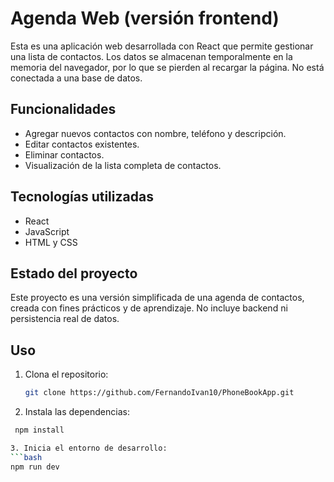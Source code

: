 # Agenda Web (versión frontend)

Esta es una aplicación web desarrollada con React que permite gestionar una lista de contactos. Los datos se almacenan temporalmente en la memoria del navegador, por lo que se pierden al recargar la página. No está conectada a una base de datos.

## Funcionalidades

- Agregar nuevos contactos con nombre, teléfono y descripción.
- Editar contactos existentes.
- Eliminar contactos.
- Visualización de la lista completa de contactos.

## Tecnologías utilizadas

- React
- JavaScript
- HTML y CSS

## Estado del proyecto

Este proyecto es una versión simplificada de una agenda de contactos, creada con fines prácticos y de aprendizaje. No incluye backend ni persistencia real de datos.

## Uso

1. Clona el repositorio:
   ```bash
   git clone https://github.com/FernandoIvan10/PhoneBookApp.git

2. Instala las dependencias:
  ```bash
   npm install

3. Inicia el entorno de desarrollo:
  ```bash
  npm run dev
